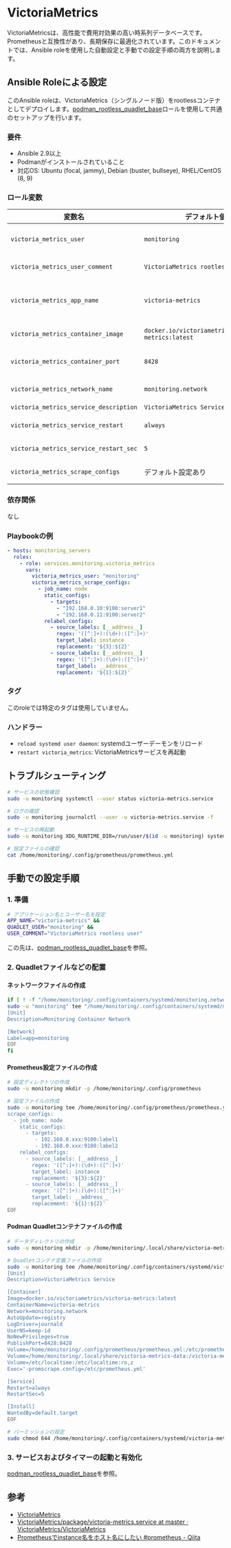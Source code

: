 # VictoriaMetrics

VictoriaMetricsは、高性能で費用対効果の高い時系列データベースです。Prometheusと互換性があり、長期保存に最適化されています。このドキュメントでは、Ansible roleを使用した自動設定と手動での設定手順の両方を説明します。

## Ansible Roleによる設定

このAnsible roleは、VictoriaMetrics（シングルノード版）をrootlessコンテナとしてデプロイします。[podman_rootless_quadlet_base](../../infrastructure/container/podman_rootless_quadlet_base/README.md)ロールを使用して共通のセットアップを行います。

### 要件

- Ansible 2.9以上
- Podmanがインストールされていること
- 対応OS: Ubuntu (focal, jammy), Debian (buster, bullseye), RHEL/CentOS (8, 9)

### ロール変数

| 変数名 | デフォルト値 | 説明 |
|--------|--------------|------|
| `victoria_metrics_user` | `monitoring` | VictoriaMetricsを実行するユーザー名 |
| `victoria_metrics_user_comment` | `VictoriaMetrics rootless user` | ユーザーのコメント |
| `victoria_metrics_app_name` | `victoria-metrics` | アプリケーション名（設定ディレクトリ名に使用） |
| `victoria_metrics_container_image` | `docker.io/victoriametrics/victoria-metrics:latest` | 使用するコンテナイメージ |
| `victoria_metrics_container_port` | `8428` | VictoriaMetricsのリスニングポート |
| `victoria_metrics_network_name` | `monitoring.network` | 使用するコンテナネットワーク |
| `victoria_metrics_service_description` | `VictoriaMetrics Service` | サービスの説明 |
| `victoria_metrics_service_restart` | `always` | コンテナの再起動ポリシー |
| `victoria_metrics_service_restart_sec` | `5` | 再起動間隔（秒） |
| `victoria_metrics_scrape_configs` | デフォルト設定あり | Prometheusスクレイプ設定 |

### 依存関係

なし

### Playbookの例

```yaml
- hosts: monitoring_servers
  roles:
    - role: services.monitoring.victoria_metrics
      vars:
        victoria_metrics_user: "monitoring"
        victoria_metrics_scrape_configs:
          - job_name: node
            static_configs:
              - targets:
                - "192.168.0.10:9100:server1"
                - "192.168.0.11:9100:server2"
            relabel_configs:
              - source_labels: [__address__]
                regex: '([^:]+):(\d+):([^:]+)'
                target_label: instance
                replacement: '${3}:${2}'
              - source_labels: [__address__]
                regex: '([^:]+):(\d+):([^:]+)'
                target_label: __address__
                replacement: '${1}:${2}'
```

### タグ

このroleでは特定のタグは使用していません。

### ハンドラー

- `reload systemd user daemon`: systemdユーザーデーモンをリロード
- `restart victoria_metrics`: VictoriaMetricsサービスを再起動

## トラブルシューティング

```bash
# サービスの状態確認
sudo -u monitoring systemctl --user status victoria-metrics.service

# ログの確認
sudo -u monitoring journalctl --user -u victoria-metrics.service -f

# サービスの再起動
sudo -u monitoring XDG_RUNTIME_DIR=/run/user/$(id -u monitoring) systemctl --user restart victoria-metrics.service

# 設定ファイルの確認
cat /home/monitoring/.config/prometheus/prometheus.yml
```

## 手動での設定手順

### 1. 準備

```bash
# アプリケーション名とユーザー名を設定
APP_NAME="victoria-metrics" &&
QUADLET_USER="monitoring" &&
USER_COMMENT="VictoriaMetrics rootless user"
```

この先は、[podman_rootless_quadlet_base](../../infrastructure/container/podman_rootless_quadlet_base/README.md)を参照。

### 2. Quadletファイルなどの配置

#### ネットワークファイルの作成

```bash
if [ ! -f "/home/monitoring/.config/containers/systemd/monitoring.network" ]; then
sudo -u "monitoring" tee "/home/monitoring/.config/containers/systemd/monitoring.network" << EOF > /dev/null
[Unit]
Description=Monitoring Container Network

[Network]
Label=app=monitoring
EOF
fi
```

#### Prometheus設定ファイルの作成

```bash
# 設定ディレクトリの作成
sudo -u monitoring mkdir -p /home/monitoring/.config/prometheus

# 設定ファイルの作成
sudo -u monitoring tee /home/monitoring/.config/prometheus/prometheus.yml << 'EOF' > /dev/null
scrape_configs:
  - job_name: node
    static_configs:
      - targets:
         - 192.168.0.xxx:9100:label1
         - 192.168.0.xxx:9100:label2
    relabel_configs:
      - source_labels: [__address__]
        regex: '([^:]+):(\d+):([^:]+)'
        target_label: instance
        replacement: '${3}:${2}'
      - source_labels: [__address__]
        regex: '([^:]+):(\d+):([^:]+)'
        target_label: __address__
        replacement: '${1}:${2}'
EOF
```

#### Podman Quadletコンテナファイルの作成

```bash
# データディレクトリの作成
sudo -u monitoring mkdir -p /home/monitoring/.local/share/victoria-metrics-data

# Quadletコンテナ定義ファイルの作成
sudo -u monitoring tee /home/monitoring/.config/containers/systemd/victoria-metrics.container << 'EOF' > /dev/null
[Unit]
Description=VictoriaMetrics Service

[Container]
Image=docker.io/victoriametrics/victoria-metrics:latest
ContainerName=victoria-metrics
Network=monitoring.network
AutoUpdate=registry
LogDriver=journald
UserNS=keep-id
NoNewPrivileges=true
PublishPort=8428:8428
Volume=/home/monitoring/.config/prometheus/prometheus.yml:/etc/prometheus.yml:z
Volume=/home/monitoring/.local/share/victoria-metrics-data:/victoria-metrics-data:Z
Volume=/etc/localtime:/etc/localtime:ro,z
Exec='-promscrape.config=/etc/prometheus.yml'

[Service]
Restart=always
RestartSec=5

[Install]
WantedBy=default.target
EOF

# パーミッションの設定
sudo chmod 644 /home/monitoring/.config/containers/systemd/victoria-metrics.container
```

### 3. サービスおよびタイマーの起動と有効化

[podman_rootless_quadlet_base](../../infrastructure/container/podman_rootless_quadlet_base/README.md)を参照。

## 参考

- [VictoriaMetrics](https://docs.victoriametrics.com/)
- [VictoriaMetrics/package/victoria-metrics.service at master · VictoriaMetrics/VictoriaMetrics](https://github.com/VictoriaMetrics/VictoriaMetrics/blob/master/package/victoria-metrics.service)
- [Prometheusでinstance名をホスト名にしたい #prometheus - Qiita](https://qiita.com/fkshom/items/bafb2160e2c9ca8ded38)